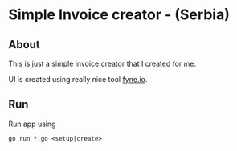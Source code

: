 # Simple Invoice creator - (Serbia)

## About

This is just a simple invoice creator that I created for me.

UI is created using really nice tool [fyne.io](https://fyne.io/).


## Run

Run app using
```shell
go run *.go <setup|create>
```
